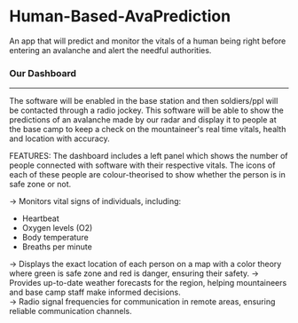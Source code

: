 # Human-Based-AvaPrediction
An app that will predict and monitor the vitals of a human being right before entering an avalanche and alert the needful authorities.

### Our Dashboard

___

The software will be enabled in the base station and then soldiers/ppl will be contacted through a radio jockey. This software will be able to show the predictions of an avalanche made by our radar and display it to people at the base camp to keep a check on the mountaineer's real time vitals, health and location with accuracy.

FEATURES:
The dashboard includes a left panel which shows the number of people connected with software with their respective vitals. 
The icons of each of these people are colour-theorised to show whether the person is in safe zone or not. 

&rarr; Monitors vital signs of individuals, including:
* Heartbeat
* Oxygen levels (O2)
* Body temperature
* Breaths per minute

&rarr; Displays the exact location of each person on a map with a color theory where green is safe zone and red is danger, ensuring their safety. 
&rarr; Provides up-to-date weather forecasts for the region, helping mountaineers and base camp staff make informed decisions. 
<br/>
&rarr; Radio signal frequencies for communication in remote areas, ensuring reliable communication channels.
